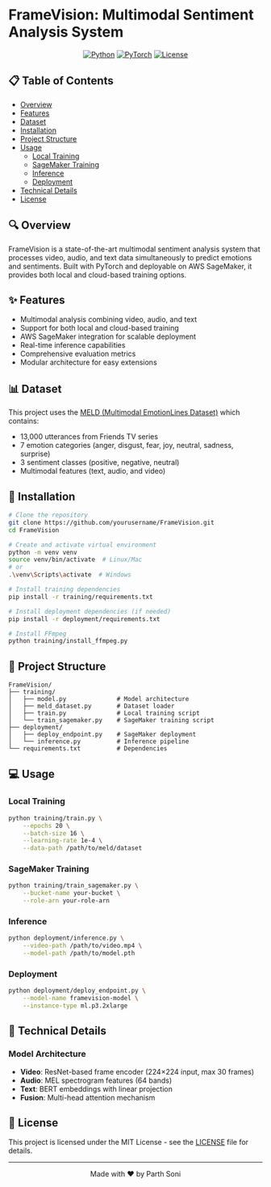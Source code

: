 # FrameVision: Multimodal Sentiment Analysis System

<div align="center">

[![Python](https://img.shields.io/badge/python-v3.8+-blue.svg)](https://www.python.org/)
[![PyTorch](https://img.shields.io/badge/PyTorch-v2.0+-red.svg)](https://pytorch.org/)
[![License](https://img.shields.io/badge/license-MIT-blue.svg)](LICENSE)

</div>

## 📋 Table of Contents
- [Overview](#overview)
- [Features](#features)
- [Dataset](#dataset)
- [Installation](#installation)
- [Project Structure](#project-structure)
- [Usage](#usage)
  - [Local Training](#local-training)
  - [SageMaker Training](#sagemaker-training)
  - [Inference](#inference)
  - [Deployment](#deployment)
- [Technical Details](#technical-details)
- [License](#license)

## 🔍 Overview
FrameVision is a state-of-the-art multimodal sentiment analysis system that processes video, audio, and text data simultaneously to predict emotions and sentiments. Built with PyTorch and deployable on AWS SageMaker, it provides both local and cloud-based training options.

## ✨ Features
- Multimodal analysis combining video, audio, and text
- Support for both local and cloud-based training
- AWS SageMaker integration for scalable deployment
- Real-time inference capabilities
- Comprehensive evaluation metrics
- Modular architecture for easy extensions

## 📊 Dataset
This project uses the [MELD (Multimodal EmotionLines Dataset)](https://github.com/SenticNet/MELD) which contains:
- 13,000 utterances from Friends TV series
- 7 emotion categories (anger, disgust, fear, joy, neutral, sadness, surprise)
- 3 sentiment classes (positive, negative, neutral)
- Multimodal features (text, audio, and video)

## 🚀 Installation

```bash
# Clone the repository
git clone https://github.com/yourusername/FrameVision.git
cd FrameVision

# Create and activate virtual environment
python -m venv venv
source venv/bin/activate  # Linux/Mac
# or
.\venv\Scripts\activate  # Windows

# Install training dependencies
pip install -r training/requirements.txt

# Install deployment dependencies (if needed)
pip install -r deployment/requirements.txt

# Install FFmpeg
python training/install_ffmpeg.py
```

## 📁 Project Structure
```
FrameVision/
├── training/
│   ├── model.py              # Model architecture
│   ├── meld_dataset.py       # Dataset loader
│   ├── train.py              # Local training script
│   └── train_sagemaker.py    # SageMaker training script
├── deployment/
│   ├── deploy_endpoint.py    # SageMaker deployment
│   └── inference.py          # Inference pipeline
└── requirements.txt          # Dependencies
```

## 💻 Usage

### Local Training
```bash
python training/train.py \
    --epochs 20 \
    --batch-size 16 \
    --learning-rate 1e-4 \
    --data-path /path/to/meld/dataset
```

### SageMaker Training
```bash
python training/train_sagemaker.py \
    --bucket-name your-bucket \
    --role-arn your-role-arn
```

### Inference
```bash
python deployment/inference.py \
    --video-path /path/to/video.mp4 \
    --model-path /path/to/model.pth
```

### Deployment
```bash
python deployment/deploy_endpoint.py \
    --model-name framevision-model \
    --instance-type ml.p3.2xlarge
```

## 🔧 Technical Details

### Model Architecture
- **Video**: ResNet-based frame encoder (224×224 input, max 30 frames)
- **Audio**: MEL spectrogram features (64 bands)
- **Text**: BERT embeddings with linear projection
- **Fusion**: Multi-head attention mechanism


## 📄 License
This project is licensed under the MIT License - see the [LICENSE](LICENSE) file for details.

---

<div align="center">
Made with ❤️ by Parth Soni
</div>
